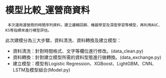 
# 模型比較_運營商資料


     本次運用運營商的時間序列資料，建立邏輯回歸、機器學習及深度學習等模型，再利用AUC、KS等指標來進行模型評估。
此次建模分為三大步驟，資料清洗、資料轉換及建立模型：
  - 資料清洗：針對時間格式、文字等欄位進行修改。(data_clean.py)
  - 資料轉換：針對建立模型所需的資料型態進行做轉換。(data_exchange.py)
  - 建立模型：模型有Logistic Regression、XGBoost、LightGBM、CNN、LSTM及模型組合(Model.py)



